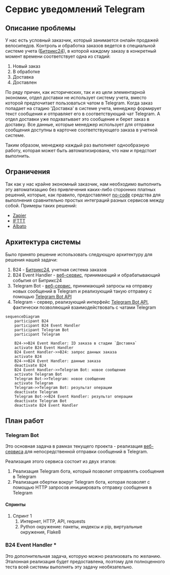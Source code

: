 # Сервис уведомлений Telegram
## Описание проблемы
У нас есть условный заказчик, который занимается онлайн продажей 
велосипедов. Контроль и обработка заказов ведется в специальной
системе учета ([Битрикс24](https://www.bitrix24.ru/)), в которой 
каждому заказу в конкретный момент времени соответствует одна из 
стадий:
1. Новый заказ
1. В обработке
1. Доставка
1. Доставлен

По ряду причин, как исторических, так и из цели элементарной экономии,
отдел доставки не использует систему учета, вместо которой
предпочитает пользоваться чатом в Telegram. Когда заказ попадает
на стадию 'Доставка' в системе учета, менеджер формирует текст 
сообщения и отправляет его в соответствующий чат Telegram. А отдел 
доставки уже подхватывает это сообщение и берет заказ в доставку. Все 
данные, которые менеджер использует для отправки сообщения доступны 
в карточке соответствующего заказа в учетной системе.

Таким образом, менеджер каждый раз выполняет однообразную работу,
которая может быть автоматизирована, что нам и предстоит выполнить.

## Ограничения
Так как у нас крайне экономный заказчик, нам необходимо выполнить 
эту автоматизацию без привлечения каких-либо сторонних платных
решений, которые, как правило, предоставляют 
[no-code](https://en.wikipedia.org/wiki/No-code_development_platform) 
средства для выполнения сравнительно простых интеграций разных сервисов 
между собой. Примеры таких решений:
- [Zapier](https://zapier.com/)
- [IFTTT](https://ifttt.com/)
- [Albato](https://albato.ru/)

## Архитектура системы
Было принято решение использовать следующую архитектуру для решения
нашей задачи:
1. B24 - [Битрикс24](https://www.bitrix24.ru/), учетная система заказов
1. B24 Event Handler - [веб-сервис](https://en.wikipedia.org/wiki/Web_service),
принимающий и обрабатывающий события от Битрикс24
1. Telegram Bot - [веб-сервис](https://en.wikipedia.org/wiki/Web_service),
принимающий запросы на отправку новых сообщений в Telegram и реализующий такую 
отправку с помощью [Telegram Bot API](https://core.telegram.org/bots/api)
1. Telegram - сервер, реализующий интерфейс 
[Telegram Bot API](https://core.telegram.org/bots/api), фактически позволяющий
взаимодействовать с чатами Telegram

```mermaid
sequenceDiagram
    participant B24
    participant B24 Event Handler
    participant Telegram Bot
    participant Telegram

    B24->>B24 Event Handler: ID заказа в стадии `Доставка`
    activate B24 Event Handler
    B24 Event Handler->>B24: запрос данных заказа
    activate B24
    B24->>B24 Event Handler: данные заказа
    deactivate B24
    B24 Event Handler->>Telegram Bot: новое сообщение
    activate Telegram Bot
    Telegram Bot->>Telegram: новое сообщение
    activate Telegram
    Telegram->>Telegram Bot: результат операции
    deactivate Telegram
    Telegram Bot->>B24 Event Handler: результат операции
    deactivate Telegram Bot
    deactivate B24 Event Handler
```

## План работ
### Telegram Bot
Это основная задача в рамках текущего проекта - реализация 
[веб-сервиса](https://en.wikipedia.org/wiki/Web_service) для непосредственной
отправки сообщений в Telegram.

Реализация этого сервиса состоит из двух этапов:
1. Реализация Telegram бота, который позволит отправлять сообщения в 
Telegram
1. Реализация обертки вокруг Telegram бота, которая позволят с помощью
HTTP запросов инициировать отправку сообщения в Telegram

#### Спринты
1. Спринт 1
    1. Интернет, HTTP, API, requests
    1. Python окружение: пакеты, индексы и pip, виртуальные окружения, Flake8

### B24 Event Handler *
Это дополнительная задача, которую можно реализовать по желанию. Эталонная
реализация будет предоставлена, поэтому для полноценного теста всей системы 
выполнять эту задачу необязательно.